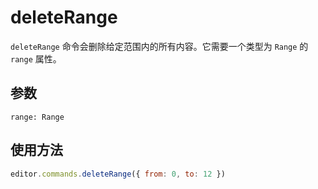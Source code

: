 # deleteRange
`deleteRange` 命令会删除给定范围内的所有内容。它需要一个类型为 `Range` 的 `range` 属性。

## 参数
`range: Range`

## 使用方法
```js
editor.commands.deleteRange({ from: 0, to: 12 })
```